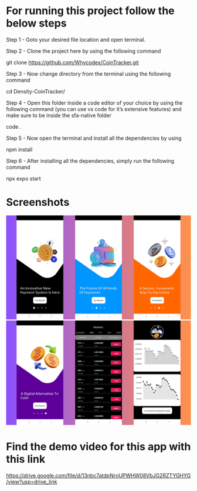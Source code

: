 # For running this project follow the below steps

Step 1 - Goto your desired file location and open terminal.



Step 2 - Clone the project here by using the following command

git clone https://github.com/Whycodex/CoinTracker.git



Step 3 - Now change directory from the terminal using the following command

cd Density-CoinTracker/



Step 4 - Open this folder inside a code editor of your choice by using the following command (you can use vs code for it’s extensive features) and make sure to be inside the sfa-native folder

code .



Step 5 - Now open the terminal and install all the dependencies by using

npm install



Step 6 - After installing all the dependencies, simply run the following command

npx expo start


# Screenshots
![Image1](Cointracker1.png)
![Image2](Cointracker2.png)



# Find the demo video for this app with this link
https://drive.google.com/file/d/13nbc7atdpNrnUPWHW08VbJG2RZTYGHYG/view?usp=drive_link
